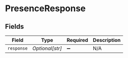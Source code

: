 # PresenceResponse


## Fields

| Field              | Type               | Required           | Description        |
| ------------------ | ------------------ | ------------------ | ------------------ |
| `response`         | *Optional[str]*    | :heavy_minus_sign: | N/A                |